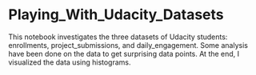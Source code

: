 # Playing_With_Udacity_Datasets
This notebook investigates the three datasets of Udacity students: enrollments, project_submissions, and daily_engagement. Some analysis have been done on the data to get surprising data points. 
At the end, I visualized the data using histograms.
